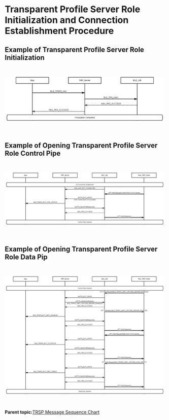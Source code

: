 # Transparent Profile Server Role Initialization and Connection Establishment Procedure

## Example of Transparent Profile Server Role Initialization

<br />

![](GUID-2CE0EDED-8E91-4B4D-A715-1C5DC6296F79-low.png)

<br />

## Example of Opening Transparent Profile Server Role Control Pipe

<br />

![](GUID-D2D0C743-0864-404E-A421-666F0310A213-low.png)

<br />

## Example of Opening Transparent Profile Server Role Data Pip

<br />

![](GUID-6EC349E9-E1A6-4A62-AAF9-F15364424973-low.png)

<br />

**Parent topic:**[TRSP Message Sequence Chart](GUID-ABC8747A-F11E-4932-BED6-4E402D92C436.md)

